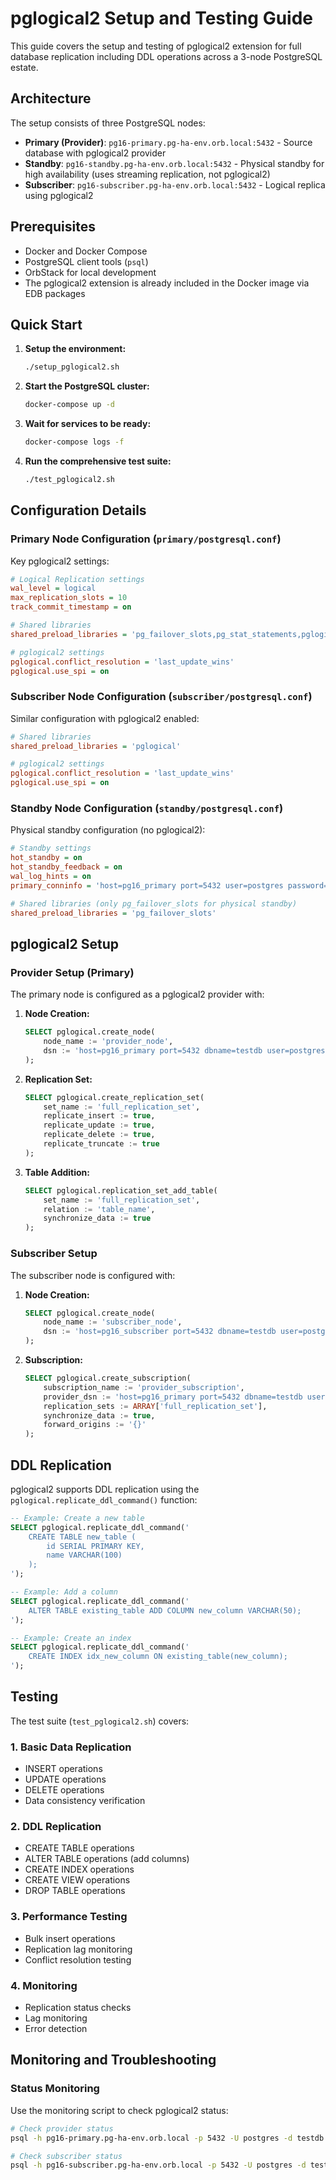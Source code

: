 # pglogical2 Setup and Testing Guide

This guide covers the setup and testing of pglogical2 extension for full database replication including DDL operations across a 3-node PostgreSQL estate.

## Architecture

The setup consists of three PostgreSQL nodes:
- **Primary (Provider)**: `pg16-primary.pg-ha-env.orb.local:5432` - Source database with pglogical2 provider
- **Standby**: `pg16-standby.pg-ha-env.orb.local:5432` - Physical standby for high availability (uses streaming replication, not pglogical2)
- **Subscriber**: `pg16-subscriber.pg-ha-env.orb.local:5432` - Logical replica using pglogical2

## Prerequisites

- Docker and Docker Compose
- PostgreSQL client tools (`psql`)
- OrbStack for local development
- The pglogical2 extension is already included in the Docker image via EDB packages

## Quick Start

1. **Setup the environment:**
   ```bash
   ./setup_pglogical2.sh
   ```

2. **Start the PostgreSQL cluster:**
   ```bash
   docker-compose up -d
   ```

3. **Wait for services to be ready:**
   ```bash
   docker-compose logs -f
   ```

4. **Run the comprehensive test suite:**
   ```bash
   ./test_pglogical2.sh
   ```

## Configuration Details

### Primary Node Configuration (`primary/postgresql.conf`)

Key pglogical2 settings:
```ini
# Logical Replication settings
wal_level = logical
max_replication_slots = 10
track_commit_timestamp = on

# Shared libraries
shared_preload_libraries = 'pg_failover_slots,pg_stat_statements,pglogical'

# pglogical2 settings
pglogical.conflict_resolution = 'last_update_wins'
pglogical.use_spi = on
```

### Subscriber Node Configuration (`subscriber/postgresql.conf`)

Similar configuration with pglogical2 enabled:
```ini
# Shared libraries
shared_preload_libraries = 'pglogical'

# pglogical2 settings
pglogical.conflict_resolution = 'last_update_wins'
pglogical.use_spi = on
```

### Standby Node Configuration (`standby/postgresql.conf`)

Physical standby configuration (no pglogical2):
```ini
# Standby settings
hot_standby = on
hot_standby_feedback = on
wal_log_hints = on
primary_conninfo = 'host=pg16_primary port=5432 user=postgres password=postgres application_name=pg16_standby'

# Shared libraries (only pg_failover_slots for physical standby)
shared_preload_libraries = 'pg_failover_slots'
```

## pglogical2 Setup

### Provider Setup (Primary)

The primary node is configured as a pglogical2 provider with:

1. **Node Creation:**
   ```sql
   SELECT pglogical.create_node(
       node_name := 'provider_node',
       dsn := 'host=pg16_primary port=5432 dbname=testdb user=postgres password=postgres'
   );
   ```

2. **Replication Set:**
   ```sql
   SELECT pglogical.create_replication_set(
       set_name := 'full_replication_set',
       replicate_insert := true,
       replicate_update := true,
       replicate_delete := true,
       replicate_truncate := true
   );
   ```

3. **Table Addition:**
   ```sql
   SELECT pglogical.replication_set_add_table(
       set_name := 'full_replication_set',
       relation := 'table_name',
       synchronize_data := true
   );
   ```

### Subscriber Setup

The subscriber node is configured with:

1. **Node Creation:**
   ```sql
   SELECT pglogical.create_node(
       node_name := 'subscriber_node',
       dsn := 'host=pg16_subscriber port=5432 dbname=testdb user=postgres password=postgres'
   );
   ```

2. **Subscription:**
   ```sql
   SELECT pglogical.create_subscription(
       subscription_name := 'provider_subscription',
       provider_dsn := 'host=pg16_primary port=5432 dbname=testdb user=postgres password=postgres',
       replication_sets := ARRAY['full_replication_set'],
       synchronize_data := true,
       forward_origins := '{}'
   );
   ```

## DDL Replication

pglogical2 supports DDL replication using the `pglogical.replicate_ddl_command()` function:

```sql
-- Example: Create a new table
SELECT pglogical.replicate_ddl_command('
    CREATE TABLE new_table (
        id SERIAL PRIMARY KEY,
        name VARCHAR(100)
    );
');

-- Example: Add a column
SELECT pglogical.replicate_ddl_command('
    ALTER TABLE existing_table ADD COLUMN new_column VARCHAR(50);
');

-- Example: Create an index
SELECT pglogical.replicate_ddl_command('
    CREATE INDEX idx_new_column ON existing_table(new_column);
');
```

## Testing

The test suite (`test_pglogical2.sh`) covers:

### 1. Basic Data Replication
- INSERT operations
- UPDATE operations  
- DELETE operations
- Data consistency verification

### 2. DDL Replication
- CREATE TABLE operations
- ALTER TABLE operations (add columns)
- CREATE INDEX operations
- CREATE VIEW operations
- DROP TABLE operations

### 3. Performance Testing
- Bulk insert operations
- Replication lag monitoring
- Conflict resolution testing

### 4. Monitoring
- Replication status checks
- Lag monitoring
- Error detection

## Monitoring and Troubleshooting

### Status Monitoring

Use the monitoring script to check pglogical2 status:

```bash
# Check provider status
psql -h pg16-primary.pg-ha-env.orb.local -p 5432 -U postgres -d testdb -f monitor_pglogical2.sql

# Check subscriber status  
psql -h pg16-subscriber.pg-ha-env.orb.local -p 5432 -U postgres -d testdb -f monitor_pglogical2.sql
```